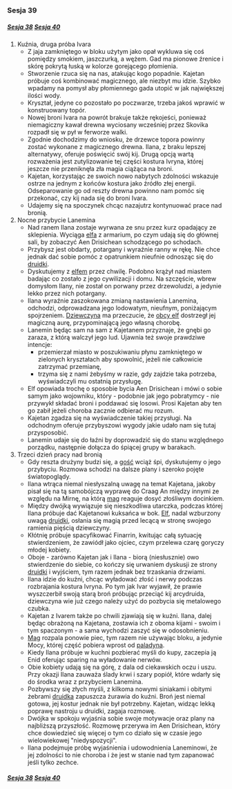 ### Sesja 39
##### [Sesja 38](#sesja-038) [Sesja 40](#sesja-040)
1. Kuźnia, druga próba Ivara
    - Z jaja zamkniętego w bloku użytym jako opał wykluwa się coś pomiędzy smokiem, jaszczurką, a wężem. Gad ma pionowe źrenice i skórę pokrytą łuską w kolorze gorejącego płomienia.
    - Stworzenie rzuca się na nas, atakując kogo popadnie. Kajetan próbuje coś kombinować magicznego, ale niezbyt mu idzie. Szybko wpadamy na pomysł aby płomiennego gada utopić w jak największej ilości wody.
    - Kryształ, jedyne co pozostało po poczwarze, trzeba jakoś wprawić w konstruowany topór. 
    - Nowej broni Ivara na powrót brakuje także rękojeści, ponieważ niemagiczny kawał drewna wyciosany wcześniej przez Skovika rozpadł się w pył w ferworze walki.
    - Zgodnie dochodzimy do wniosku, że drzewce topora powinny zostać wykonane z magicznego drewna. Ilana, z braku lepszej alternatywy, oferuje poświęcić swój kij. Drugą opcją wartą rozważenia jest zutylizowanie tej części kostura Ivryna, której jeszcze nie przeniknęła zła magia ciążąca na broni.
    - Kajetan, korzystając ze swoich nowo nabytych zdolności wskazuje ostrze na jednym z końców kostura jako źródło złej energii. Odseparowanie go od reszty drewna powinno nam pomóc się przekonać, czy kij nada się do broni Ivara.
    - Udajemy się na spoczynek chcąc nazajutrz kontynuować prace nad bronią.
2. Nocne przybycie Lanemina
    - Nad ranem Ilana zostaje wyrwana ze snu przez kurz opadający ze sklepienia. Wyciąga [elfa](Kajetan) z armarium, po czym udają się do głównej sali, by zobaczyć Aen Drisichean schodzącego po schodach. 
    - Przybysz jest obdarty, potargany i wyraźnie ranny w rękę. Nie chce jednak dać sobie pomóc z opatrunkiem nieufnie odnosząc się do [druidki](Ilana).
    - Dyskutujemy z [elfem](Lanemin) przez chwilę. Podobno krążył nad miastem badając co zostało z jego cywilizacji i domu. Na szczęście, wbrew domysłom Ilany, nie został on porwany przez drzewoludzi, a jedynie lekko przez nich potargany. 
    - Ilana wyraźnie zaszokowana zmianą nastawienia Lanemina, odchodzi, odprowadzana jego lodowatym, nieufnym, poniżającym spojrzeniem. [Dziewczyna](Ilana) ma przeczucie, że [obcy elf](Lanemin) dostrzegł jej magiczną aurę, przypominającą jego własną chorobę.
    - Lanemin będąc sam na sam z Kajetanem przyznaje, że gnębi go zaraza, z którą walczył jego lud. Ujawnia też swoje prawdziwe intencje: 
        - przemierzał miasto w poszukiwaniu płynu zamkniętego w zielonych kryształach aby spowolnić, jeżeli nie całkowicie zatrzymać przemianę,
        - trzyma się z nami żebyśmy w razie, gdy zajdzie taka potrzeba, wyświadczyli mu ostatnią przysługę.
    - Elf opowiada trochę o sposobie bycia Aen Drisichean i mówi o sobie samym jako wojowniku, który - podobnie jak jego pobratymcy - nie przywykł składać broni i poddawać się losowi. Prosi Kajetan aby ten go zabił jeżeli choroba zacznie odbierać mu rozum.
    - Kajetan zgadza się na wyświadczenie takiej przysługi. Na odchodnym oferuje przybyszowi wygody jakie udało nam się tutaj przysposobić. 
    - Lanemin udaje się do łaźni by doprowadzić się do stanu względnego porządku, następnie dołącza do śpiącej grupy w barakach.
3. Trzeci dzień pracy nad bronią
    - Gdy reszta drużyny budzi się, a [gość](Lanemin) wciąż śpi, dyskutujemy o jego przybyciu. Rozmowa schodzi na dalsze plany i szeroko pojęte światopoglądy. 
    - Ilana wtrąca niemal niesłyszalną uwagę na temat Kajetana, jakoby pisał się na tą samobójczą wyprawę do Craag An między innymi ze względu na Mirnę, na którą [mag](Kajetan) reaguje dosyć złośliwym docinkiem.
    - Między dwójką wywiązuje się nieszkodliwa utarczka, podczas której Ilana próbuje dać Kajetanowi kuksańca w bok. [Elf](Kajetan), nadal wzburzony uwagą [druidki](Ilana), osłania się magią przed lecącą w stronę swojego ramienia pięścią dziewczyny. 
    - Kłótnię próbuje spacyfikować Finarrin, kwitując całą sytuację stwierdzeniem, że zawiódł jako ojciec, czym przelewa czarę goryczy młodej kobiety. 
    - Oboje - zarówno Kajetan jak i Ilana - biorą (niesłusznie) owo stwierdzenie do siebie, co kończy się urwaniem dyskusji ze strony [druidki](Ilana) i wyjściem, tym razem jednak bez trzaskania drzwiami.
    - Ilana idzie do kuźni, chcąc wyładować złość i nerwy podczas rozbrajania kostura Ivryna. Po tym jak Ivar wyjawił, że prawie wyszczerbił swoją starą broń próbując przeciąć kij arcydruida, dziewczyna wie już czego należy użyć do pozbycia się metalowego czubka.
    - Kajetan z Ivarem także po chwili zjawiają się w kuźni. Ilana, dalej będąc obrażoną na Kajetana, zostawia ich z oboma kijami - swoim i tym spaczonym - a sama wychodzi zaszyć się w odosobnieniu.
    - [Mag](Kajetan) rozpala ponowie piec, tym razem nie używając bloku, a jedynie Mocy, której część pobiera wprost od [paladyna](Ivar). 
    - Kiedy Ilana próbuje w kuchni pozbierać myśli do kupy, zaczepia ją Enid oferując sparing na wyładowanie nerwów.
    - Obie kobiety udają się na górę, z dala od ciekawskich oczu i uszu. Przy okazji Ilana zauważa ślady krwi i szary popiół, które wdarły się do środka wraz z przybyciem Lanemina.
    - Pozbywszy się złych myśli, z kilkoma nowymi siniakami i obitymi żebrami [druidka](Ilana) zapuszcza żurawia do kuźni. Broń jest niemal gotowa, jej kostur jednak nie był potrzebny. Kajetan, widząc lekką poprawę nastroju u druidki, zagaja rozmowę.
    - Dwójka w spokoju wyjaśnia sobie swoje motywacje oraz plany na najbliższą przyszłość. Rozmowę przerywa im Aen Drisichean, który chce dowiedzieć się więcej o tym co działo się w czasie jego wielowiekowej "niedyspozycji".
    - Ilana podejmuje próbę wyjaśnienia i udowodnienia Laneminowi, że jej zdolności to nie choroba i że jest w stanie nad tym zapanować jeśli tylko zechce.

##### [Sesja 38](#sesja-038) [Sesja 40](#sesja-040)